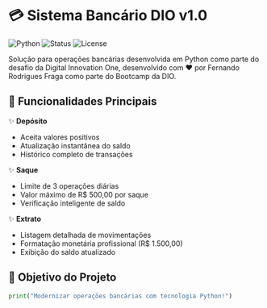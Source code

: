 # 💳 Sistema Bancário DIO v1.0

![Python](https://img.shields.io/badge/Python-3.8%2B-blue?logo=python)
![Status](https://img.shields.io/badge/Status-Concluído-brightgreen)
![License](https://img.shields.io/badge/License-MIT-orange)

Solução para operações bancárias desenvolvida em Python como parte do desafio da Digital Innovation One, desenvolvido com ❤️ por Fernando Rodrigues Fraga como parte do Bootcamp da DIO.

## 🚀 Funcionalidades Principais

✨ **Depósito**  
- Aceita valores positivos  
- Atualização instantânea do saldo  
- Histórico completo de transações  

✨ **Saque**  
- Limite de 3 operações diárias  
- Valor máximo de R$ 500,00 por saque  
- Verificação inteligente de saldo  

✨ **Extrato**  
- Listagem detalhada de movimentações  
- Formatação monetária profissional (R$ 1.500,00)  
- Exibição do saldo atualizado  

## 🎯 Objetivo do Projeto
```python
print("Modernizar operações bancárias com tecnologia Python!")
